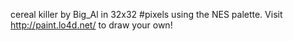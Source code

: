 cereal killer by Big_Al in 32x32 #pixels using the NES palette. Visit http://paint.lo4d.net/ to draw your own! 